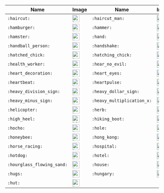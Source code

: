| Name | Image | Name | Image | Name | Image | Name | Image |
| --- | --- | --- | --- | --- | --- | --- | --- |
| `:haircut:` | <img src="https://github.githubassets.com/images/icons/emoji/unicode/1f487.png?v8" alt="haircut" width="24" height="24" /> | `:haircut_man:` | <img src="https://github.githubassets.com/images/icons/emoji/unicode/1f487-2642.png?v8" alt="haircut_man" width="24" height="24" /> | `:haircut_woman:` | <img src="https://github.githubassets.com/images/icons/emoji/unicode/1f487-2640.png?v8" alt="haircut_woman" width="24" height="24" /> | `:haiti:` | <img src="https://github.githubassets.com/images/icons/emoji/unicode/1f1ed-1f1f9.png?v8" alt="haiti" width="24" height="24" /> |
| `:hamburger:` | <img src="https://github.githubassets.com/images/icons/emoji/unicode/1f354.png?v8" alt="hamburger" width="24" height="24" /> | `:hammer:` | <img src="https://github.githubassets.com/images/icons/emoji/unicode/1f528.png?v8" alt="hammer" width="24" height="24" /> | `:hammer_and_pick:` | <img src="https://github.githubassets.com/images/icons/emoji/unicode/2692.png?v8" alt="hammer_and_pick" width="24" height="24" /> | `:hammer_and_wrench:` | <img src="https://github.githubassets.com/images/icons/emoji/unicode/1f6e0.png?v8" alt="hammer_and_wrench" width="24" height="24" /> |
| `:hamster:` | <img src="https://github.githubassets.com/images/icons/emoji/unicode/1f439.png?v8" alt="hamster" width="24" height="24" /> | `:hand:` | <img src="https://github.githubassets.com/images/icons/emoji/unicode/270b.png?v8" alt="hand" width="24" height="24" /> | `:hand_over_mouth:` | <img src="https://github.githubassets.com/images/icons/emoji/unicode/1f92d.png?v8" alt="hand_over_mouth" width="24" height="24" /> | `:handbag:` | <img src="https://github.githubassets.com/images/icons/emoji/unicode/1f45c.png?v8" alt="handbag" width="24" height="24" /> |
| `:handball_person:` | <img src="https://github.githubassets.com/images/icons/emoji/unicode/1f93e.png?v8" alt="handball_person" width="24" height="24" /> | `:handshake:` | <img src="https://github.githubassets.com/images/icons/emoji/unicode/1f91d.png?v8" alt="handshake" width="24" height="24" /> | `:hankey:` | <img src="https://github.githubassets.com/images/icons/emoji/unicode/1f4a9.png?v8" alt="hankey" width="24" height="24" /> | `:hash:` | <img src="https://github.githubassets.com/images/icons/emoji/unicode/0023-20e3.png?v8" alt="hash" width="24" height="24" /> |
| `:hatched_chick:` | <img src="https://github.githubassets.com/images/icons/emoji/unicode/1f425.png?v8" alt="hatched_chick" width="24" height="24" /> | `:hatching_chick:` | <img src="https://github.githubassets.com/images/icons/emoji/unicode/1f423.png?v8" alt="hatching_chick" width="24" height="24" /> | `:headphones:` | <img src="https://github.githubassets.com/images/icons/emoji/unicode/1f3a7.png?v8" alt="headphones" width="24" height="24" /> | `:headstone:` | <img src="https://github.githubassets.com/images/icons/emoji/unicode/1faa6.png?v8" alt="headstone" width="24" height="24" /> |
| `:health_worker:` | <img src="https://github.githubassets.com/images/icons/emoji/unicode/1f9d1-2695.png?v8" alt="health_worker" width="24" height="24" /> | `:hear_no_evil:` | <img src="https://github.githubassets.com/images/icons/emoji/unicode/1f649.png?v8" alt="hear_no_evil" width="24" height="24" /> | `:heard_mcdonald_islands:` | <img src="https://github.githubassets.com/images/icons/emoji/unicode/1f1ed-1f1f2.png?v8" alt="heard_mcdonald_islands" width="24" height="24" /> | `:heart:` | <img src="https://github.githubassets.com/images/icons/emoji/unicode/2764.png?v8" alt="heart" width="24" height="24" /> |
| `:heart_decoration:` | <img src="https://github.githubassets.com/images/icons/emoji/unicode/1f49f.png?v8" alt="heart_decoration" width="24" height="24" /> | `:heart_eyes:` | <img src="https://github.githubassets.com/images/icons/emoji/unicode/1f60d.png?v8" alt="heart_eyes" width="24" height="24" /> | `:heart_eyes_cat:` | <img src="https://github.githubassets.com/images/icons/emoji/unicode/1f63b.png?v8" alt="heart_eyes_cat" width="24" height="24" /> | `:heart_on_fire:` | <img src="https://github.githubassets.com/images/icons/emoji/unicode/2764-1f525.png?v8" alt="heart_on_fire" width="24" height="24" /> |
| `:heartbeat:` | <img src="https://github.githubassets.com/images/icons/emoji/unicode/1f493.png?v8" alt="heartbeat" width="24" height="24" /> | `:heartpulse:` | <img src="https://github.githubassets.com/images/icons/emoji/unicode/1f497.png?v8" alt="heartpulse" width="24" height="24" /> | `:hearts:` | <img src="https://github.githubassets.com/images/icons/emoji/unicode/2665.png?v8" alt="hearts" width="24" height="24" /> | `:heavy_check_mark:` | <img src="https://github.githubassets.com/images/icons/emoji/unicode/2714.png?v8" alt="heavy_check_mark" width="24" height="24" /> |
| `:heavy_division_sign:` | <img src="https://github.githubassets.com/images/icons/emoji/unicode/2797.png?v8" alt="heavy_division_sign" width="24" height="24" /> | `:heavy_dollar_sign:` | <img src="https://github.githubassets.com/images/icons/emoji/unicode/1f4b2.png?v8" alt="heavy_dollar_sign" width="24" height="24" /> | `:heavy_exclamation_mark:` | <img src="https://github.githubassets.com/images/icons/emoji/unicode/2757.png?v8" alt="heavy_exclamation_mark" width="24" height="24" /> | `:heavy_heart_exclamation:` | <img src="https://github.githubassets.com/images/icons/emoji/unicode/2763.png?v8" alt="heavy_heart_exclamation" width="24" height="24" /> |
| `:heavy_minus_sign:` | <img src="https://github.githubassets.com/images/icons/emoji/unicode/2796.png?v8" alt="heavy_minus_sign" width="24" height="24" /> | `:heavy_multiplication_x:` | <img src="https://github.githubassets.com/images/icons/emoji/unicode/2716.png?v8" alt="heavy_multiplication_x" width="24" height="24" /> | `:heavy_plus_sign:` | <img src="https://github.githubassets.com/images/icons/emoji/unicode/2795.png?v8" alt="heavy_plus_sign" width="24" height="24" /> | `:hedgehog:` | <img src="https://github.githubassets.com/images/icons/emoji/unicode/1f994.png?v8" alt="hedgehog" width="24" height="24" /> |
| `:helicopter:` | <img src="https://github.githubassets.com/images/icons/emoji/unicode/1f681.png?v8" alt="helicopter" width="24" height="24" /> | `:herb:` | <img src="https://github.githubassets.com/images/icons/emoji/unicode/1f33f.png?v8" alt="herb" width="24" height="24" /> | `:hibiscus:` | <img src="https://github.githubassets.com/images/icons/emoji/unicode/1f33a.png?v8" alt="hibiscus" width="24" height="24" /> | `:high_brightness:` | <img src="https://github.githubassets.com/images/icons/emoji/unicode/1f506.png?v8" alt="high_brightness" width="24" height="24" /> |
| `:high_heel:` | <img src="https://github.githubassets.com/images/icons/emoji/unicode/1f460.png?v8" alt="high_heel" width="24" height="24" /> | `:hiking_boot:` | <img src="https://github.githubassets.com/images/icons/emoji/unicode/1f97e.png?v8" alt="hiking_boot" width="24" height="24" /> | `:hindu_temple:` | <img src="https://github.githubassets.com/images/icons/emoji/unicode/1f6d5.png?v8" alt="hindu_temple" width="24" height="24" /> | `:hippopotamus:` | <img src="https://github.githubassets.com/images/icons/emoji/unicode/1f99b.png?v8" alt="hippopotamus" width="24" height="24" /> |
| `:hocho:` | <img src="https://github.githubassets.com/images/icons/emoji/unicode/1f52a.png?v8" alt="hocho" width="24" height="24" /> | `:hole:` | <img src="https://github.githubassets.com/images/icons/emoji/unicode/1f573.png?v8" alt="hole" width="24" height="24" /> | `:honduras:` | <img src="https://github.githubassets.com/images/icons/emoji/unicode/1f1ed-1f1f3.png?v8" alt="honduras" width="24" height="24" /> | `:honey_pot:` | <img src="https://github.githubassets.com/images/icons/emoji/unicode/1f36f.png?v8" alt="honey_pot" width="24" height="24" /> |
| `:honeybee:` | <img src="https://github.githubassets.com/images/icons/emoji/unicode/1f41d.png?v8" alt="honeybee" width="24" height="24" /> | `:hong_kong:` | <img src="https://github.githubassets.com/images/icons/emoji/unicode/1f1ed-1f1f0.png?v8" alt="hong_kong" width="24" height="24" /> | `:hook:` | <img src="https://github.githubassets.com/images/icons/emoji/unicode/1fa9d.png?v8" alt="hook" width="24" height="24" /> | `:horse:` | <img src="https://github.githubassets.com/images/icons/emoji/unicode/1f434.png?v8" alt="horse" width="24" height="24" /> |
| `:horse_racing:` | <img src="https://github.githubassets.com/images/icons/emoji/unicode/1f3c7.png?v8" alt="horse_racing" width="24" height="24" /> | `:hospital:` | <img src="https://github.githubassets.com/images/icons/emoji/unicode/1f3e5.png?v8" alt="hospital" width="24" height="24" /> | `:hot_face:` | <img src="https://github.githubassets.com/images/icons/emoji/unicode/1f975.png?v8" alt="hot_face" width="24" height="24" /> | `:hot_pepper:` | <img src="https://github.githubassets.com/images/icons/emoji/unicode/1f336.png?v8" alt="hot_pepper" width="24" height="24" /> |
| `:hotdog:` | <img src="https://github.githubassets.com/images/icons/emoji/unicode/1f32d.png?v8" alt="hotdog" width="24" height="24" /> | `:hotel:` | <img src="https://github.githubassets.com/images/icons/emoji/unicode/1f3e8.png?v8" alt="hotel" width="24" height="24" /> | `:hotsprings:` | <img src="https://github.githubassets.com/images/icons/emoji/unicode/2668.png?v8" alt="hotsprings" width="24" height="24" /> | `:hourglass:` | <img src="https://github.githubassets.com/images/icons/emoji/unicode/231b.png?v8" alt="hourglass" width="24" height="24" /> |
| `:hourglass_flowing_sand:` | <img src="https://github.githubassets.com/images/icons/emoji/unicode/23f3.png?v8" alt="hourglass_flowing_sand" width="24" height="24" /> | `:house:` | <img src="https://github.githubassets.com/images/icons/emoji/unicode/1f3e0.png?v8" alt="house" width="24" height="24" /> | `:house_with_garden:` | <img src="https://github.githubassets.com/images/icons/emoji/unicode/1f3e1.png?v8" alt="house_with_garden" width="24" height="24" /> | `:houses:` | <img src="https://github.githubassets.com/images/icons/emoji/unicode/1f3d8.png?v8" alt="houses" width="24" height="24" /> |
| `:hugs:` | <img src="https://github.githubassets.com/images/icons/emoji/unicode/1f917.png?v8" alt="hugs" width="24" height="24" /> | `:hungary:` | <img src="https://github.githubassets.com/images/icons/emoji/unicode/1f1ed-1f1fa.png?v8" alt="hungary" width="24" height="24" /> | `:hurtrealbad:` | <img src="https://github.githubassets.com/images/icons/emoji/hurtrealbad.png?v8" alt="hurtrealbad" width="24" height="24" /> | `:hushed:` | <img src="https://github.githubassets.com/images/icons/emoji/unicode/1f62f.png?v8" alt="hushed" width="24" height="24" /> |
| `:hut:` | <img src="https://github.githubassets.com/images/icons/emoji/unicode/1f6d6.png?v8" alt="hut" width="24" height="24" /> |  |  |  |  |  |  |
